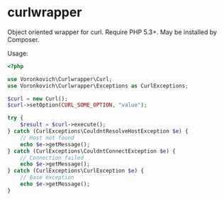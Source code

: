 curlwrapper
===========

Object oriented wrapper for curl. Require PHP 5.3+. May be installed by Composer.

Usage:
    
```php
<?php

use Voronkovich\Curlwrapper\Curl;
use Voronkovich\Curlwrapper\Exceptions as CurlExceptions;

$curl = new Curl();
$curl->setOption(CURL_SOME_OPTION, "value");

try {
    $result = $curl->execute();
} catch (CurlExceptions\CouldntResolveHostException $e) {
    // Host not found
    echo $e->getMessage();
} catch (CurlExceptions\CouldntConnectException $e) {
    // Connection failed
    echo $e->getMessage();
} catch (CurlExceptions\CurlException $e) {
    // Base exception
    echo $e->getMessage();
}
```
